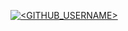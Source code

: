 [![<GITHUB_USERNAME>](https://circleci.com/gh/<GITHUB_USERNAME>/<REPO_NAME>.svg?style=svg)](https://app.circleci.com/pipelines/github/zutingc/SSW567?branch=main&filter=all)

